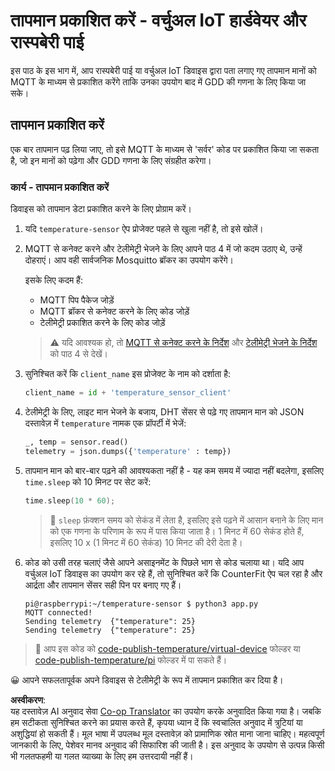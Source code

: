 <!--
CO_OP_TRANSLATOR_METADATA:
{
  "original_hash": "4efc74299e19f5d08f2f3f34451a11ba",
  "translation_date": "2025-08-25T16:45:26+00:00",
  "source_file": "2-farm/lessons/1-predict-plant-growth/single-board-computer-temp-publish.md",
  "language_code": "hi"
}
-->
# तापमान प्रकाशित करें - वर्चुअल IoT हार्डवेयर और रास्पबेरी पाई

इस पाठ के इस भाग में, आप रास्पबेरी पाई या वर्चुअल IoT डिवाइस द्वारा पता लगाए गए तापमान मानों को MQTT के माध्यम से प्रकाशित करेंगे ताकि उनका उपयोग बाद में GDD की गणना के लिए किया जा सके।

## तापमान प्रकाशित करें

एक बार तापमान पढ़ लिया जाए, तो इसे MQTT के माध्यम से 'सर्वर' कोड पर प्रकाशित किया जा सकता है, जो इन मानों को पढ़ेगा और GDD गणना के लिए संग्रहीत करेगा।

### कार्य - तापमान प्रकाशित करें

डिवाइस को तापमान डेटा प्रकाशित करने के लिए प्रोग्राम करें।

1. यदि `temperature-sensor` ऐप प्रोजेक्ट पहले से खुला नहीं है, तो इसे खोलें।

1. MQTT से कनेक्ट करने और टेलीमेट्री भेजने के लिए आपने पाठ 4 में जो कदम उठाए थे, उन्हें दोहराएं। आप वही सार्वजनिक Mosquitto ब्रॉकर का उपयोग करेंगे।

    इसके लिए कदम हैं:

    - MQTT पिप पैकेज जोड़ें
    - MQTT ब्रॉकर से कनेक्ट करने के लिए कोड जोड़ें
    - टेलीमेट्री प्रकाशित करने के लिए कोड जोड़ें

    > ⚠️ यदि आवश्यक हो, तो [MQTT से कनेक्ट करने के निर्देश](../../../1-getting-started/lessons/4-connect-internet/single-board-computer-mqtt.md) और [टेलीमेट्री भेजने के निर्देश](../../../1-getting-started/lessons/4-connect-internet/single-board-computer-telemetry.md) को पाठ 4 से देखें।

1. सुनिश्चित करें कि `client_name` इस प्रोजेक्ट के नाम को दर्शाता है:

    ```python
    client_name = id + 'temperature_sensor_client'
    ```

1. टेलीमेट्री के लिए, लाइट मान भेजने के बजाय, DHT सेंसर से पढ़े गए तापमान मान को JSON दस्तावेज़ में `temperature` नामक एक प्रॉपर्टी में भेजें:

    ```python
    _, temp = sensor.read()
    telemetry = json.dumps({'temperature' : temp})
    ```

1. तापमान मान को बार-बार पढ़ने की आवश्यकता नहीं है - यह कम समय में ज्यादा नहीं बदलेगा, इसलिए `time.sleep` को 10 मिनट पर सेट करें:

    ```cpp
    time.sleep(10 * 60);
    ```

    > 💁 `sleep` फ़ंक्शन समय को सेकंड में लेता है, इसलिए इसे पढ़ने में आसान बनाने के लिए मान को एक गणना के परिणाम के रूप में पास किया जाता है। 1 मिनट में 60 सेकंड होते हैं, इसलिए 10 x (1 मिनट में 60 सेकंड) 10 मिनट की देरी देता है।

1. कोड को उसी तरह चलाएं जैसे आपने असाइनमेंट के पिछले भाग से कोड चलाया था। यदि आप वर्चुअल IoT डिवाइस का उपयोग कर रहे हैं, तो सुनिश्चित करें कि CounterFit ऐप चल रहा है और आर्द्रता और तापमान सेंसर सही पिन पर बनाए गए हैं।

    ```output
    pi@raspberrypi:~/temperature-sensor $ python3 app.py
    MQTT connected!
    Sending telemetry  {"temperature": 25}
    Sending telemetry  {"temperature": 25}
    ```

> 💁 आप इस कोड को [code-publish-temperature/virtual-device](../../../../../2-farm/lessons/1-predict-plant-growth/code-publish-temperature/virtual-device) फोल्डर या [code-publish-temperature/pi](../../../../../2-farm/lessons/1-predict-plant-growth/code-publish-temperature/pi) फोल्डर में पा सकते हैं।

😀 आपने सफलतापूर्वक अपने डिवाइस से टेलीमेट्री के रूप में तापमान प्रकाशित कर दिया है।

**अस्वीकरण**:  
यह दस्तावेज़ AI अनुवाद सेवा [Co-op Translator](https://github.com/Azure/co-op-translator) का उपयोग करके अनुवादित किया गया है। जबकि हम सटीकता सुनिश्चित करने का प्रयास करते हैं, कृपया ध्यान दें कि स्वचालित अनुवाद में त्रुटियां या अशुद्धियां हो सकती हैं। मूल भाषा में उपलब्ध मूल दस्तावेज़ को प्रामाणिक स्रोत माना जाना चाहिए। महत्वपूर्ण जानकारी के लिए, पेशेवर मानव अनुवाद की सिफारिश की जाती है। इस अनुवाद के उपयोग से उत्पन्न किसी भी गलतफहमी या गलत व्याख्या के लिए हम उत्तरदायी नहीं हैं।